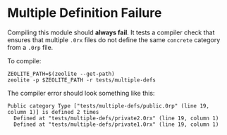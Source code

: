 # Multiple Definition Failure

Compiling this module should **always fail**. It tests a compiler check that
ensures that multiple `.0rx` files do not define the same `concrete` category
from a `.0rp` file.

To compile:

```shell
ZEOLITE_PATH=$(zeolite --get-path)
zeolite -p $ZEOLITE_PATH -r tests/multiple-defs
```

The compiler error should look something like this:

```text
Public category Type ["tests/multiple-defs/public.0rp" (line 19, column 1)] is defined 2 times
  Defined at "tests/multiple-defs/private2.0rx" (line 19, column 1)
  Defined at "tests/multiple-defs/private1.0rx" (line 19, column 1)
```
